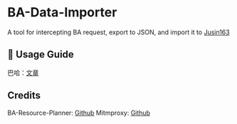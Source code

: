 # BA-Data-Importer

A tool for intercepting BA request, export to JSON, and import it to [Jusin163](https://justin163.com/planner/)


## 📝 Usage Guide

巴哈：[文章](https://forum.gamer.com.tw/C.php?bsn=38898&snA=11954)

## Credits

BA-Resource-Planner: [Github](https://github.com/JustinL163/BA-Resource-Planner)
Mitmproxy: [Github](https://github.com/mitmproxy/mitmproxy)
